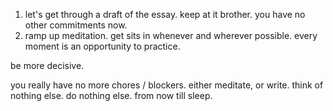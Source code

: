 1. let's get through a draft of the essay. keep at it brother. you have no other commitments now.
2. ramp up meditation. get sits in whenever and wherever possible. every moment is an opportunity to practice.

be more decisive.

you really have no more chores / blockers. either meditate, or write. think of nothing else. do nothing else. from now till sleep.

